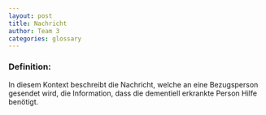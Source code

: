 ```yaml
---
layout: post
title: Nachricht
author: Team 3
categories: glossary
---
```

### Definition:

In diesem Kontext beschreibt die Nachricht, welche an eine Bezugsperson gesendet wird, die Information, dass die dementiell erkrankte Person Hilfe benötigt.
